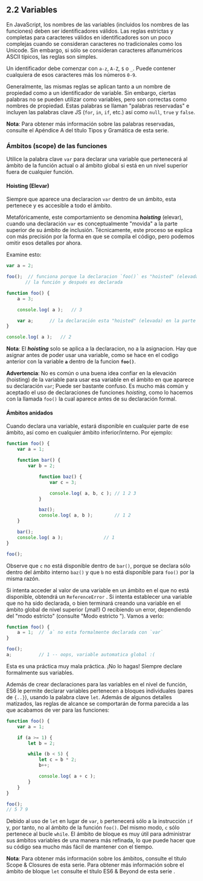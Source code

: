 ## 2.2 Variables

En JavaScript, los nombres de las variables \(incluidos los nombres de las funciones\) deben ser identificadores válidos. Las reglas estrictas y completas para caracteres válidos en identificadores son un poco complejas cuando se consideran caracteres no tradicionales como los Unicode. Sin embargo, si sólo se consideran caracteres alfanuméricos ASCII típicos, las reglas son simples.

Un identificador debe comenzar con `a-z`, `A-Z`, `$` o `_`. Puede contener cualquiera de esos caracteres más los números `0-9`.

Generalmente, las mismas reglas se aplican tanto a un nombre de propiedad como a un identificador de variable. Sin embargo, ciertas palabras no se pueden utilizar como variables, pero son correctas como nombres de propiedad. Estas palabras se llaman "palabras reservadas" e incluyen las palabras clave JS \(`for`, `in`, `if`, etc.\) así como `null`, `true` y `false`.

**Nota**: Para obtener más información sobre las palabras reservadas, consulte el Apéndice A del título Tipos y Gramática de esta serie.

### Ámbitos \(scope\) de las funciones

Utilice la palabra clave `var` para declarar una variable que pertenecerá al ámbito de la función actual o al ámbito global si está en un nivel superior fuera de cualquier función.

#### Hoisting \(Elevar\)

Siempre que aparece una declaracion `var` dentro de un ámbito, esta pertenece y es accesible a todo el ámbito.

Metafóricamente, este comportamiento se denomina _**hoisting**_ \(elevar\), cuando una declaración `var` es conceptualmente "movida" a la parte superior de su ámbito de inclusión. Técnicamente, este proceso se explica con más precisión por la forma en que se compila el código, pero podemos omitir esos detalles por ahora.

Examine esto:

```js
var a = 2;

foo();	// funciona porque la declaracion `foo()` es "hoisted" (elevada). O sea que primero ha sido llamada 
       // la función y después es declarada

function foo() {
	a = 3;

	console.log( a );	// 3

	var a;		// la declaración esta "hoisted" (elevada) en la parte superior de `foo()`
}

console.log( a );	// 2
```

**Nota**: El _**hoisting**_ solo se aplica a la  declaracion, no a la asignacion. Hay que asignar antes de poder usar una variable, como se hace en el codigo anterior con la variable **`a`** dentro de la funcion **`foo()`**.

**Advertencia**: No es común o una buena idea confiar en la elevación \(hoisting\) de la variable para usar esa variable en el ámbito en que aparece su declaración `var`; Puede ser bastante confuso. Es mucho más común y aceptado el uso de declaraciones de funciones _hoisting_, como lo hacemos con la llamada `foo()` la cual aparece antes de su declaración formal.

#### Ámbitos anidados

Cuando declara una variable, estará disponible en cualquier parte de ese ámbito, así como en cualquier ámbito inferior/interno. Por ejemplo:

```js
function foo() {
    var a = 1;

    function bar() {
        var b = 2;

            function baz() {
                var c = 3;

                console.log( a, b, c );	// 1 2 3
            }

            baz();
            console.log( a, b );		// 1 2
    }

    bar();
    console.log( a );				// 1
}

foo();
```

Observe que `c` no está disponible dentro de `bar()`, porque se declara sólo dentro del ámbito interno `baz()` y que `b` no está disponible para `foo()` por la misma razón.

Si intenta acceder al valor de una variable en un ámbito en el que no está disponible, obtendrá un `ReferenceError` . Si intenta establecer una variable que no ha sido declarada, o bien terminará creando una variable en el ámbito global de nivel superior \(¡mal!\) O recibiendo un error, dependiendo del "modo estricto" \(consulte "Modo estricto "\). 
Vamos a verlo:

```js
function foo() {
	a = 1;	// `a` no esta formalmente declarada con `var`
}

foo();
a;			// 1 -- oops, variable automatica global :(
```

Esta es una práctica muy mala práctica. ¡No lo hagas! Siempre declare formalmente sus variables.

Además de crear declaraciones para las variables en el nivel de función, ES6 le permite declarar variables pertenecen a bloques individuales \(pares de `{..}`\), usando la palabra clave `let`. Además de algunos detalles matizados, las reglas de alcance se comportarán de forma parecida a las que acabamos de ver para las funciones:

```js
function foo() {
	var a = 1;

	if (a >= 1) {
		let b = 2;

		while (b < 5) {
			let c = b * 2;
			b++;

			console.log( a + c );
		}
	}
}

foo();
// 5 7 9
```

Debido al uso de `let` en lugar de `var`,  `b` pertenecerá sólo a la instrucción `if` y, por tanto, no al ámbito de la función `foo()`. Del mismo modo, `c` sólo pertenece al bucle `while`. El ámbito de bloque es muy útil para administrar sus ámbitos variables de una manera más refinada, lo que puede hacer que su código sea mucho más fácil de mantener con el tiempo.

**Nota**: Para obtener más información sobre los ámbitos, consulte el título Scope & Closures de esta serie. Para obtener más información sobre el ámbito de bloque `let` consulte el título ES6 & Beyond de esta serie .

